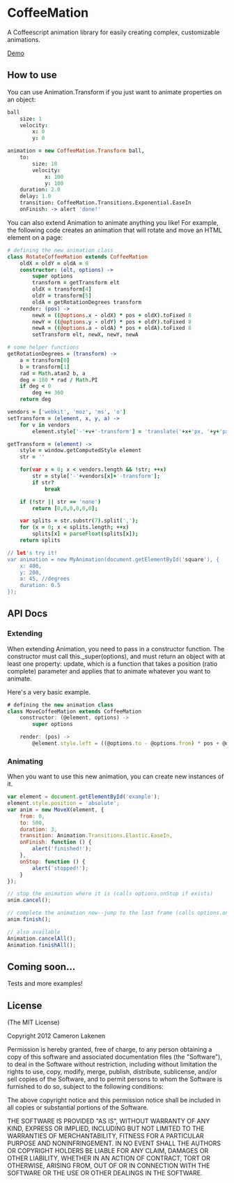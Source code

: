 # CoffeeMation

A Coffeescript animation library for easily creating complex, customizable animations.

[Demo](http://lakenen.com/coffeemation)


## How to use

You can use Animation.Transform if you just want to animate properties on an object:

```coffeescript
ball
	size: 1
	velocity:
		x: 0
		y: 0

animation = new CoffeeMation.Transform ball,
	to:
		size: 10
		velocity:
			x: 100
			y: 100
	duration: 2.0
	delay: 1.0
	transition: CoffeeMation.Transitions.Exponential.EaseIn
	onFinish: -> alert 'done!'

```

You can also extend Animation to animate anything you like! 
For example, the following code creates an animation that will rotate and move an HTML element on a page:

```coffeescript
# defining the new animation class
class RotateCoffeeMation extends CoffeeMation
	oldX = oldY = oldA = 0
	constructor: (elt, options) ->
		super options
		transform = getTransform elt
		oldX = transform[4]
		oldY = transform[5]
		oldA = getRotationDegrees transform
	render: (pos) ->
		newX = ((@options.x - oldX) * pos + oldX).toFixed 8
		newY = ((@options.y - oldY) * pos + oldY).toFixed 8
		newA = ((@options.a - oldA) * pos + oldA).toFixed 8
		setTransform elt, newX, newY, newA

# some helper functions
getRotationDegrees = (transform) ->
	a = transform[0]
	b = transform[1]
	rad = Math.atan2 b, a
	deg = 180 * rad / Math.PI
	if deg < 0
		deg += 360
	return deg

vendors = ['webkit', 'moz', 'ms', 'o']
setTransform = (element, x, y, a) ->
	for v in vendors
		element.style['-'+v+'-transform'] = 'translate('+x+'px, '+y+'px) rotate('+a+'deg)'

getTransform = (element) ->
	style = window.getComputedStyle element
	str = ''

	for(var x = 0; x < vendors.length && !str; ++x)
		str = style['-'+vendors[x]+'-transform'];
		if str?
			break

	if (!str || str == 'none')
		return [0,0,0,0,0,0];

	var splits = str.substr(7).split(',');
	for (x = 0; x < splits.length; ++x)
		splits[x] = parseFloat(splits[x]);
	return splits

// let's try it!
var animation = new MyAnimation(document.getElementById('square'), {
	x: 400,
	y: 200,
	a: 45, //degrees
	duration: 0.5
});

```

## API Docs

### Extending

When extending Animation, you need to pass in a constructor function. 
The constructor must call this._super(options), and must return an object with at least one property: update, 
which is a function that takes a position (ratio complete) parameter and applies that to animate whatever you want to animate.

Here's a very basic example.

```js
# defining the new animation class
class MoveCoffeeMation extends CoffeeMation
	constructor: (@element, options) ->
		super options

	render: (pos) ->
		@element.style.left = ((@options.to - @options.from) * pos + @options.from) + 'px';
```

### Animating

When you want to use this new animation, you can create new instances of it.

```js
var element = document.getElementById('example');
element.style.position = 'absolute';
var anim = new MoveX(element, {
	from: 0,
	to: 500,
	duration: 3,
	transition: Animation.Transitions.Elastic.EaseIn,
	onFinish: function () {
		alert('finished!');
	},
	onStop: function () {
		alert('stopped!');
	}
});

// stop the animation where it is (calls options.onStop if exists)
anim.cancel();

// complete the animation now--jump to the last frame (calls options.onFinish and options.onStop)
anim.finish();

// also available
Animation.cancelAll();
Animation.finishAll();
```

## Coming soon...

Tests and more examples!

## License 

(The MIT License)

Copyright 2012 Cameron Lakenen

Permission is hereby granted, free of charge, to any person obtaining
a copy of this software and associated documentation files (the
"Software"), to deal in the Software without restriction, including
without limitation the rights to use, copy, modify, merge, publish,
distribute, sublicense, and/or sell copies of the Software, and to
permit persons to whom the Software is furnished to do so, subject to
the following conditions:

The above copyright notice and this permission notice shall be
included in all copies or substantial portions of the Software.

THE SOFTWARE IS PROVIDED "AS IS", WITHOUT WARRANTY OF ANY KIND,
EXPRESS OR IMPLIED, INCLUDING BUT NOT LIMITED TO THE WARRANTIES OF
MERCHANTABILITY, FITNESS FOR A PARTICULAR PURPOSE AND
NONINFRINGEMENT. IN NO EVENT SHALL THE AUTHORS OR COPYRIGHT HOLDERS BE
LIABLE FOR ANY CLAIM, DAMAGES OR OTHER LIABILITY, WHETHER IN AN ACTION
OF CONTRACT, TORT OR OTHERWISE, ARISING FROM, OUT OF OR IN CONNECTION
WITH THE SOFTWARE OR THE USE OR OTHER DEALINGS IN THE SOFTWARE.
